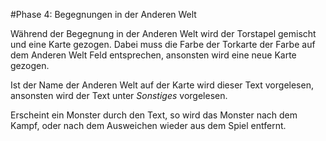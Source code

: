 #Phase 4: Begegnungen in der Anderen Welt

Während der Begegnung in der Anderen Welt wird der Torstapel gemischt und eine Karte gezogen. Dabei muss die Farbe der Torkarte der Farbe auf dem Anderen Welt Feld entsprechen, ansonsten wird eine neue Karte gezogen.

Ist der Name der Anderen Welt auf der Karte wird dieser Text vorgelesen, ansonsten wird der Text unter _Sonstiges_ vorgelesen.

Erscheint ein Monster durch den Text, so wird das Monster nach dem Kampf, oder nach dem Ausweichen wieder aus dem Spiel entfernt.
